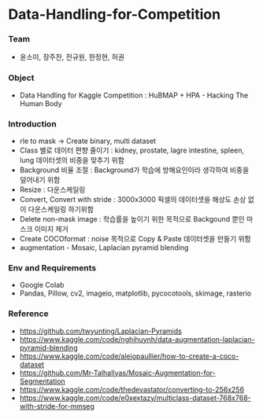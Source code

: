 # Data-Handling-for-Competition
### Team
* 윤소미, 장주찬, 전규원, 한정현, 허권
### Object
* Data Handling for Kaggle Competition : HuBMAP + HPA - Hacking The Human Body
### Introduction
* rle to mask -> Create binary, multi dataset
* Class 별로 데이터 편향 줄이기 : kidney, prostate, lagre intestine, spleen, lung 데이터셋의
비중을 맞추기 위함
* Background 비율 조절 : Background가 학습에 방해요인이라 생각하여 비중을 덜어내기 위함
* Resize : 다운스케일링
* Convert, Convert with stride : 3000x3000 픽셀의 데이터셋을 해상도 손상 없이 다운스케일링 하기위함
* Delete non-mask image : 학습률을 높이기 위한 목적으로 Backgound 뿐인 마스크 이미지 제거
* Create COCOformat : noise 목적으로 Copy & Paste 데이터셋을 만들기 위함
* augmentation - Mosaic, Laplacian pyramid blending
### Env and Requirements
* Google Colab
* Pandas, Pillow, cv2, imageio, matplotlib, pycocotools, skimage, rasterio
### Reference
* https://github.com/twyunting/Laplacian-Pyramids
* https://www.kaggle.com/code/nghihuynh/data-augmentation-laplacian-pyramid-blending
* https://www.kaggle.com/code/alejopaullier/how-to-create-a-coco-dataset
* https://github.com/Mr-TalhaIlyas/Mosaic-Augmentation-for-Segmentation
* https://www.kaggle.com/code/thedevastator/converting-to-256x256
* https://www.kaggle.com/code/e0xextazy/multiclass-dataset-768x768-with-stride-for-mmseg
